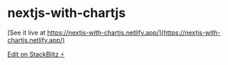 # nextjs-with-chartjs

[See it live at https://nextjs-with-chartjs.netlify.app/](https://nextjs-with-chartjs.netlify.app/)

[Edit on StackBlitz ⚡️](https://stackblitz.com/edit/nextjs-uzec2t)
